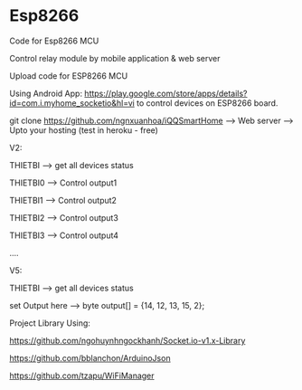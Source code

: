 # Esp8266
Code for Esp8266 MCU

Control relay module by mobile application & web server

Upload code for ESP8266 MCU

Using Android App: https://play.google.com/store/apps/details?id=com.i.myhome_socketio&hl=vi 
to control devices on ESP8266 board.

git clone https://github.com/ngnxuanhoa/iQQSmartHome --> Web server --> Upto your hosting (test in heroku - free)

V2:

THIETBI --> get all devices status

THIETBI0 --> Control output1

THIETBI1 --> Control output2

THIETBI2 --> Control output3

THIETBI3 --> Control output4

....

V5:

THIETBI --> get all devices status

set Output here --> byte output[] = {14, 12, 13, 15, 2};

Project Library Using:

https://github.com/ngohuynhngockhanh/Socket.io-v1.x-Library

https://github.com/bblanchon/ArduinoJson

https://github.com/tzapu/WiFiManager
